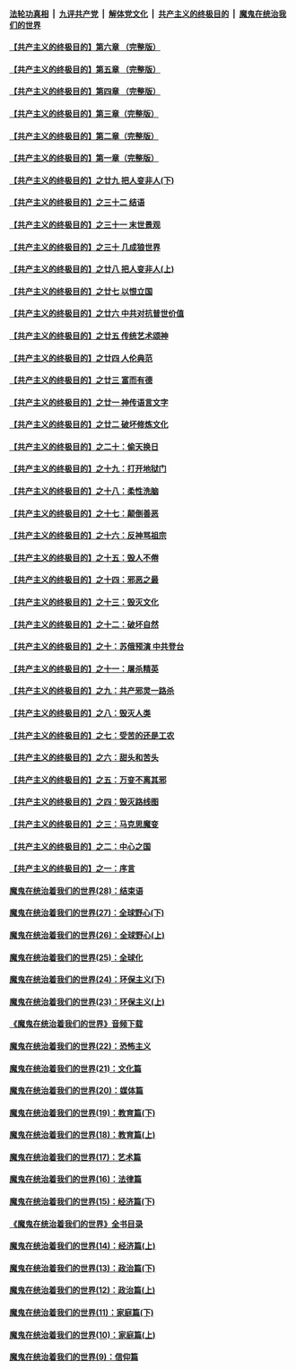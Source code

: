 ####  [法轮功真相](../../../../basic/blob/master/README.md?t=06121401) &nbsp;|&nbsp; [九评共产党](../../../../9ping.md/blob/master/README.md?t=06121401) &nbsp;|&nbsp; [解体党文化](../../../../jtdwh.md/blob/master/README.md?t=06121401)  &nbsp;|&nbsp; [共产主义的终极目的](../../../../gczydzjmd.md/blob/master/README.md?t=06121401) &nbsp;|&nbsp; [魔鬼在统治我们的世界](../../../../mgztzwmdsj.md/blob/master/README.md?t=06121401) 

#### [【共产主义的终极目的】第六章 （完整版）](../pages/nsc422/n11428913.md?t=06121401) 

#### [【共产主义的终极目的】第五章 （完整版）](../pages/nsc422/n11428912.md?t=06121401) 

#### [【共产主义的终极目的】第四章 （完整版）](../pages/nsc422/n11428907.md?t=06121401) 

#### [【共产主义的终极目的】第三章（完整版）](../pages/nsc422/n11428848.md?t=06121401) 

#### [【共产主义的终极目的】第二章（完整版）](../pages/nsc422/n11428831.md?t=06121401) 

#### [【共产主义的终极目的】第一章（完整版）](../pages/nsc422/n11417651.md?t=06121401) 

#### [【共产主义的终极目的】之廿九 把人变非人(下)](../pages/nsc422/n11344140.md?t=06121401) 

#### [【共产主义的终极目的】之三十二 结语](../pages/nsc422/n11360535.md?t=06121401) 

#### [【共产主义的终极目的】之三十一 末世景观](../pages/nsc422/n11351129.md?t=06121401) 

#### [【共产主义的终极目的】之三十 几成狼世界](../pages/nsc422/n11348280.md?t=06121401) 

#### [【共产主义的终极目的】之廿八 把人变非人(上)](../pages/nsc422/n11340492.md?t=06121401) 

#### [【共产主义的终极目的】之廿七 以恨立国](../pages/nsc422/n11336944.md?t=06121401) 

#### [【共产主义的终极目的】之廿六 中共对抗普世价值](../pages/nsc422/n11324785.md?t=06121401) 

#### [【共产主义的终极目的】之廿五 传统艺术颂神](../pages/nsc422/n11296396.md?t=06121401) 

#### [【共产主义的终极目的】之廿四 人伦典范](../pages/nsc422/n11296397.md?t=06121401) 

#### [【共产主义的终极目的】之廿三 富而有德](../pages/nsc422/n11283598.md?t=06121401) 

#### [【共产主义的终极目的】之廿一 神传语言文字](../pages/nsc422/n11263265.md?t=06121401) 

#### [【共产主义的终极目的】之廿二 破坏修炼文化](../pages/nsc422/n11245728.md?t=06121401) 

#### [【共产主义的终极目的】之二十：偷天换日](../pages/nsc422/n11238846.md?t=06121401) 

#### [【共产主义的终极目的】之十九：打开地狱门](../pages/nsc422/n11206376.md?t=06121401) 

#### [【共产主义的终极目的】之十八：柔性洗脑](../pages/nsc422/n11199994.md?t=06121401) 

#### [【共产主义的终极目的】之十七：颠倒善恶](../pages/nsc422/n11179782.md?t=06121401) 

#### [【共产主义的终极目的】之十六：反神骂祖宗](../pages/nsc422/n11166798.md?t=06121401) 

#### [【共产主义的终极目的】之十五：毁人不倦](../pages/nsc422/n11166792.md?t=06121401) 

#### [【共产主义的终极目的】之十四：邪恶之最](../pages/nsc422/n11150249.md?t=06121401) 

#### [【共产主义的终极目的】之十三：毁灭文化](../pages/nsc422/n11135227.md?t=06121401) 

#### [【共产主义的终极目的】之十二：破坏自然](../pages/nsc422/n11135214.md?t=06121401) 

#### [【共产主义的终极目的】之十：苏俄预演 中共登台](../pages/nsc422/n11118424.md?t=06121401) 

#### [【共产主义的终极目的】之十一：屠杀精英](../pages/nsc422/n11118442.md?t=06121401) 

#### [【共产主义的终极目的】之九：共产邪灵一路杀](../pages/nsc422/n11114139.md?t=06121401) 

#### [【共产主义的终极目的】之八：毁灭人类](../pages/nsc422/n11108503.md?t=06121401) 

#### [【共产主义的终极目的】之七：受苦的还是工农](../pages/nsc422/n11101809.md?t=06121401) 

#### [【共产主义的终极目的】之六：甜头和苦头](../pages/nsc422/n11096971.md?t=06121401) 

#### [【共产主义的终极目的】之五：万变不离其邪](../pages/nsc422/n11091285.md?t=06121401) 

#### [【共产主义的终极目的】之四：毁灭路线图](../pages/nsc422/n11086284.md?t=06121401) 

#### [【共产主义的终极目的】之三：马克思魔变](../pages/nsc422/n11061941.md?t=06121401) 

#### [【共产主义的终极目的】之二：中心之国](../pages/nsc422/n11047728.md?t=06121401) 

#### [【共产主义的终极目的】之一：序言](../pages/nsc422/n11086077.md?t=06121401) 

#### [魔鬼在统治着我们的世界(28)：结束语](../pages/nsc422/n10936246.md?t=06121401) 

#### [魔鬼在统治着我们的世界(27)：全球野心(下)](../pages/nsc422/n10928319.md?t=06121401) 

#### [魔鬼在统治着我们的世界(26)：全球野心(上)](../pages/nsc422/n10900318.md?t=06121401) 

#### [魔鬼在统治着我们的世界(25)：全球化](../pages/nsc422/n10788205.md?t=06121401) 

#### [魔鬼在统治着我们的世界(24)：环保主义(下)](../pages/nsc422/n10695307.md?t=06121401) 

#### [魔鬼在统治着我们的世界(23)：环保主义(上)](../pages/nsc422/n10688613.md?t=06121401) 

#### [《魔鬼在统治着我们的世界》音频下载](../pages/nsc422/n10635553.md?t=06121401) 

#### [魔鬼在统治着我们的世界(22)：恐怖主义](../pages/nsc422/n10614727.md?t=06121401) 

#### [魔鬼在统治着我们的世界(21)：文化篇](../pages/nsc422/n10597706.md?t=06121401) 

#### [魔鬼在统治着我们的世界(20)：媒体篇](../pages/nsc422/n10586579.md?t=06121401) 

#### [魔鬼在统治着我们的世界(19)：教育篇(下)](../pages/nsc422/n10564808.md?t=06121401) 

#### [魔鬼在统治着我们的世界(18)：教育篇(上)](../pages/nsc422/n10526970.md?t=06121401) 

#### [魔鬼在统治着我们的世界(17)：艺术篇](../pages/nsc422/n10499093.md?t=06121401) 

#### [魔鬼在统治着我们的世界(16)：法律篇](../pages/nsc422/n10485969.md?t=06121401) 

#### [魔鬼在统治着我们的世界(15)：经济篇(下)](../pages/nsc422/n10469975.md?t=06121401) 

#### [《魔鬼在统治着我们的世界》全书目录](../pages/nsc422/n10464261.md?t=06121401) 

#### [魔鬼在统治着我们的世界(14)：经济篇(上)](../pages/nsc422/n10457370.md?t=06121401) 

#### [魔鬼在统治着我们的世界(13)：政治篇(下)](../pages/nsc422/n10448270.md?t=06121401) 

#### [魔鬼在统治着我们的世界(12)：政治篇(上)](../pages/nsc422/n10444576.md?t=06121401) 

#### [魔鬼在统治着我们的世界(11)：家庭篇(下)](../pages/nsc422/n10440961.md?t=06121401) 

#### [魔鬼在统治着我们的世界(10)：家庭篇(上)](../pages/nsc422/n10435448.md?t=06121401) 

#### [魔鬼在统治着我们的世界(9)：信仰篇](../pages/nsc422/n10432159.md?t=06121401) 

